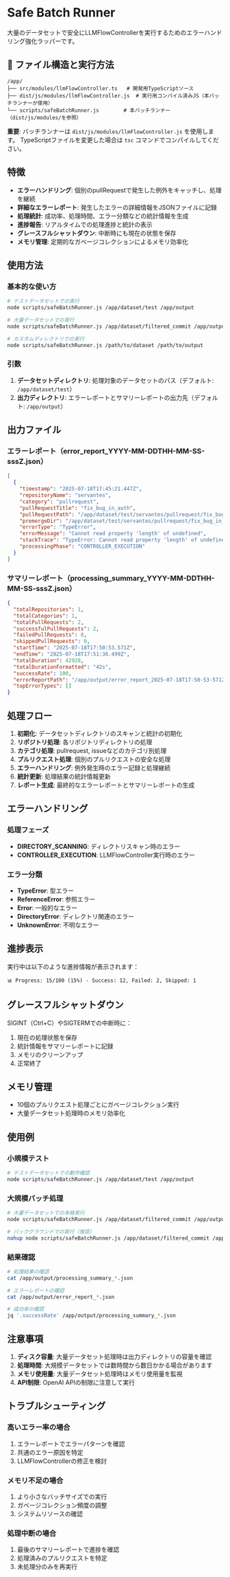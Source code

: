 # Safe Batch Runner

大量のデータセットで安全にLLMFlowControllerを実行するためのエラーハンドリング強化ラッパーです。

## 📁 ファイル構造と実行方法

```
/app/
├── src/modules/llmFlowController.ts   # 開発用TypeScriptソース
├── dist/js/modules/llmFlowController.js  # 実行用コンパイル済みJS（本バッチランナーが使用）
└── scripts/safeBatchRunner.js        # 本バッチランナー（dist/js/modules/を参照）
```

**重要**: バッチランナーは `dist/js/modules/llmFlowController.js` を使用します。
TypeScriptファイルを変更した場合は `tsc` コマンドでコンパイルしてください。

## 特徴

- **エラーハンドリング**: 個別のpullRequestで発生した例外をキャッチし、処理を継続
- **詳細なエラーレポート**: 発生したエラーの詳細情報をJSONファイルに記録
- **処理統計**: 成功率、処理時間、エラー分類などの統計情報を生成
- **進捗報告**: リアルタイムでの処理進捗と統計の表示
- **グレースフルシャットダウン**: 中断時にも現在の状態を保存
- **メモリ管理**: 定期的なガベージコレクションによるメモリ効率化

## 使用方法

### 基本的な使い方

```bash
# テストデータセットでの実行
node scripts/safeBatchRunner.js /app/dataset/test /app/output

# 大量データセットでの実行
node scripts/safeBatchRunner.js /app/dataset/filtered_commit /app/output

# カスタムディレクトリでの実行
node scripts/safeBatchRunner.js /path/to/dataset /path/to/output
```

### 引数

1. **データセットディレクトリ**: 処理対象のデータセットのパス（デフォルト: `/app/dataset/test`）
2. **出力ディレクトリ**: エラーレポートとサマリーレポートの出力先（デフォルト: `/app/output`）

## 出力ファイル

### エラーレポート（error_report_YYYY-MM-DDTHH-MM-SS-sssZ.json）

```json
[
  {
    "timestamp": "2025-07-18T17:45:21.447Z",
    "repositoryName": "servantes",
    "category": "pullrequest",
    "pullRequestTitle": "fix_bug_in_auth",
    "pullRequestPath": "/app/dataset/test/servantes/pullrequest/fix_bug_in_auth",
    "premergeDir": "/app/dataset/test/servantes/pullrequest/fix_bug_in_auth/premerge_42",
    "errorType": "TypeError",
    "errorMessage": "Cannot read property 'length' of undefined",
    "stackTrace": "TypeError: Cannot read property 'length' of undefined\n    at ...",
    "processingPhase": "CONTROLLER_EXECUTION"
  }
]
```

### サマリーレポート（processing_summary_YYYY-MM-DDTHH-MM-SS-sssZ.json）

```json
{
  "totalRepositories": 1,
  "totalCategories": 1,
  "totalPullRequests": 2,
  "successfulPullRequests": 2,
  "failedPullRequests": 0,
  "skippedPullRequests": 0,
  "startTime": "2025-07-18T17:50:53.571Z",
  "endTime": "2025-07-18T17:51:36.499Z",
  "totalDuration": 42928,
  "totalDurationFormatted": "42s",
  "successRate": 100,
  "errorReportPath": "/app/output/error_report_2025-07-18T17-50-53-571Z.json",
  "topErrorTypes": []
}
```

## 処理フロー

1. **初期化**: データセットディレクトリのスキャンと統計の初期化
2. **リポジトリ処理**: 各リポジトリディレクトリの処理
3. **カテゴリ処理**: pullrequest, issueなどのカテゴリ別処理
4. **プルリクエスト処理**: 個別のプルリクエストの安全な処理
5. **エラーハンドリング**: 例外発生時のエラー記録と処理継続
6. **統計更新**: 処理結果の統計情報更新
7. **レポート生成**: 最終的なエラーレポートとサマリーレポートの生成

## エラーハンドリング

### 処理フェーズ

- **DIRECTORY_SCANNING**: ディレクトリスキャン時のエラー
- **CONTROLLER_EXECUTION**: LLMFlowController実行時のエラー

### エラー分類

- **TypeError**: 型エラー
- **ReferenceError**: 参照エラー
- **Error**: 一般的なエラー
- **DirectoryError**: ディレクトリ関連のエラー
- **UnknownError**: 不明なエラー

## 進捗表示

実行中は以下のような進捗情報が表示されます：

```
📊 Progress: 15/100 (15%) - Success: 12, Failed: 2, Skipped: 1
```

## グレースフルシャットダウン

SIGINT（Ctrl+C）やSIGTERMでの中断時に：

1. 現在の処理状態を保存
2. 統計情報をサマリーレポートに記録
3. メモリのクリーンアップ
4. 正常終了

## メモリ管理

- 10個のプルリクエスト処理ごとにガベージコレクション実行
- 大量データセット処理時のメモリ効率化

## 使用例

### 小規模テスト

```bash
# テストデータセットでの動作確認
node scripts/safeBatchRunner.js /app/dataset/test /app/output
```

### 大規模バッチ処理

```bash
# 大量データセットでの本格実行
node scripts/safeBatchRunner.js /app/dataset/filtered_commit /app/output_large

# バックグラウンドでの実行（推奨）
nohup node scripts/safeBatchRunner.js /app/dataset/filtered_commit /app/output_large > batch_processing.log 2>&1 &
```

### 結果確認

```bash
# 処理結果の確認
cat /app/output/processing_summary_*.json

# エラーレポートの確認
cat /app/output/error_report_*.json

# 成功率の確認
jq '.successRate' /app/output/processing_summary_*.json
```

## 注意事項

1. **ディスク容量**: 大量データセット処理時は出力ディレクトリの容量を確認
2. **処理時間**: 大規模データセットでは数時間から数日かかる場合があります
3. **メモリ使用量**: 大量データセット処理時はメモリ使用量を監視
4. **API制限**: OpenAI APIの制限に注意して実行

## トラブルシューティング

### 高いエラー率の場合

1. エラーレポートでエラーパターンを確認
2. 共通のエラー原因を特定
3. LLMFlowControllerの修正を検討

### メモリ不足の場合

1. より小さなバッチサイズでの実行
2. ガベージコレクション頻度の調整
3. システムリソースの確認

### 処理中断の場合

1. 最後のサマリーレポートで進捗を確認
2. 処理済みのプルリクエストを特定
3. 未処理分のみを再実行
